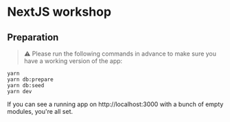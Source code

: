 # NextJS workshop

## Preparation

> ⚠️ Please run the following commands in advance to make sure you have a working version of the app:

```
yarn
yarn db:prepare
yarn db:seed
yarn dev
```

If you can see a running app on http://localhost:3000 with a bunch of empty modules, you're all set.
